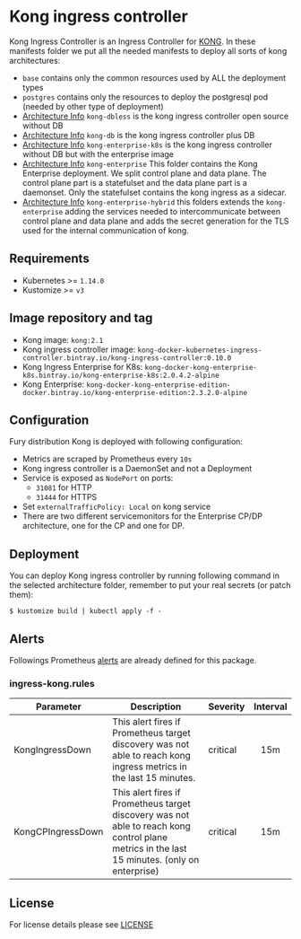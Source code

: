 # Kong ingress controller

Kong Ingress Controller is an Ingress Controller for [KONG](https://konghq.com/).
In these manifests folder we put all the needed manifests to deploy all sorts of kong architectures:

* `base` contains only the common resources used by ALL the deployment types
* `postgres` contains only the resources to deploy the postgresql pod (needed by other type of deployment)
* [Architecture Info](kong-dbless/README.md) `kong-dbless` is the kong ingress controller open source without DB
* [Architecture Info](kong-db/README.md) `kong-db` is the kong ingress controller plus DB
* [Architecture Info](kong-enterprise-k8s/README.md) `kong-enterprise-k8s` is the kong ingress controller without DB but with the enterprise image
* [Architecture Info](kong-enterprise/README.md) `kong-enterprise` This folder contains the Kong Enterprise deployment. We split control plane and data plane.
The control plane part is a statefulset and the data plane part is a daemonset.
Only the statefulset contains the kong ingress as a sidecar.
* [Architecture Info](kong-enterprise-hybrid/README.md) `kong-enterprise-hybrid` this folders extends the `kong-enterprise` adding the services needed to intercommunicate
between control plane and data plane and adds the secret generation for the TLS used for the internal communication of kong.


## Requirements

- Kubernetes >= `1.14.0`
- Kustomize >= `v3`


## Image repository and tag

* Kong image: `kong:2.1`
* Kong ingress controller image: `kong-docker-kubernetes-ingress-controller.bintray.io/kong-ingress-controller:0.10.0`
* Kong Ingress Enterprise for K8s: `kong-docker-kong-enterprise-k8s.bintray.io/kong-enterprise-k8s:2.0.4.2-alpine`
* Kong Enterprise: `kong-docker-kong-enterprise-edition-docker.bintray.io/kong-enterprise-edition:2.3.2.0-alpine`

## Configuration

Fury distribution Kong is deployed with following configuration:

- Metrics are scraped by Prometheus every `10s`
- Kong ingress controller is a DaemonSet and not a Deployment
- Service is exposed as `NodePort` on ports:
  - `31081` for HTTP
  - `31444` for HTTPS
- Set `externalTrafficPolicy: Local` on kong service
- There are two different servicemonitors for the Enterprise CP/DP architecture, one for the CP and one for DP.


## Deployment

You can deploy Kong ingress controller by running following command in the selected architecture folder, remember to put your real secrets (or patch them):

`$ kustomize build | kubectl apply -f -`

## Alerts

Followings Prometheus [alerts](https://prometheus.io/docs/prometheus/latest/configuration/alerting_rules/) are already defined for this package.

### ingress-kong.rules
| Parameter | Description | Severity | Interval |
|------|-------------|----------|:-----:|
| KongIngressDown | This alert fires if Prometheus target discovery was not able to reach kong ingress metrics in the last 15 minutes. | critical | 15m |
| KongCPIngressDown | This alert fires if Prometheus target discovery was not able to reach kong control plane metrics in the last 15 minutes. (only on enterprise) | critical | 15m |

## License

For license details please see [LICENSE](../../LICENSE)

